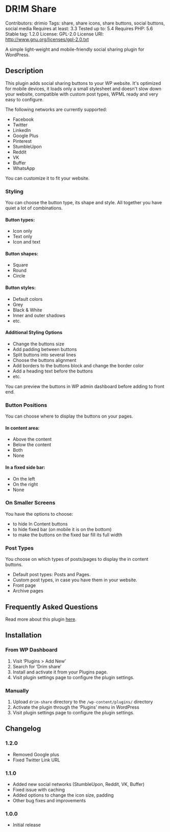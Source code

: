 # DR!M Share
Contributors: drimio
Tags: share, share icons, share buttons, social buttons, social media
Requires at least: 3.3
Tested up to: 5.4
Requires PHP: 5.6
Stable tag: 1.2.0
License: GPL-2.0
License URI: http://www.gnu.org/licenses/gpl-2.0.txt

A simple light-weight and mobile-friendly social sharing plugin for WordPress.

## Description

This plugin adds social sharing buttons to your WP website.
It's optimized for mobile devices, it loads only a small stylesheet and doesn't slow down your website, compatible with custom post types, WPML ready and very easy to configure.

The following networks are currently supported:
* Facebook
* Twitter
* LinkedIn
* Google Plus
* Pinterest
* StumbleUpon
* Reddit
* VK
* Buffer
* WhatsApp

You can customize it to fit your website.

### Styling

You can choose the button type, its shape and style. All together you have quiet a lot of combinations.

#### Button types:
* Icon only
* Text only
* Icon and text

#### Button shapes:
* Square
* Round
* Circle

#### Button styles:
* Default colors
* Grey
* Black & White
* Inner and outer shadows
* etc.

#### Additional Styling Options
* Change the buttons size
* Add padding between buttons
* Split buttons into several lines
* Choose the buttons alignment
* Add borders to the buttons block and change the border color
* Add a heading text before the buttons
* etc.

You can preview the buttons in WP admin dashboard before adding to front end.

### Button Positions
You can choose where to display the buttons on your pages.

#### In content area:
* Above the content
* Below the content
* Both
* None

#### In a fixed side bar:
* On the left
* On the right
* None

### On Smaller Screens
You have the options to choose:
* to hide In Content buttons
* to hide fixed bar (on mobile it is on the bottom)
* to make the buttons on the fixed bar fill its full width

### Post Types
You choose on which types of posts/pages to display the in content buttons.
* Default post types: Posts and Pages.
* Custom post types, in case you have them in your website.
* Front page
* Archive pages

## Frequently Asked Questions

Read more about this plugin [here](https://drim.io/drim-share/).


## Installation

### From WP Dashboard
1. Visit ‘Plugins > Add New’
2. Search for ‘Drim share’
3. Install and activate it from your Plugins page.
4. Visit plugin settings page to configure the plugin settings.

### Manually
1. Upload `drim-share` directory to the `/wp-content/plugins/` directory
2. Activate the plugin through the ‘Plugins’ menu in WordPress
3. Visit plugin settings page to configure the plugin settings.


## Changelog

### 1.2.0
* Removed Google plus
* Fixed Twitter Link URL

### 1.1.0
* Added new social networks (StumbleUpon, Reddit, VK, Buffer)
* Fixed issue with caching
* Added options to change the icon size, padding
* Other bug fixes and improvements

### 1.0.0
* Initial release
